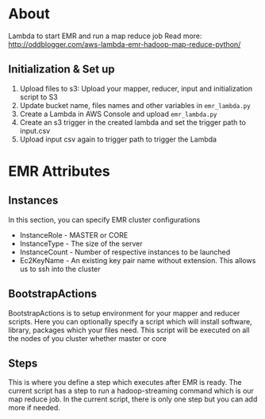 # About
Lambda to start EMR and run a map reduce job
Read more: http://oddblogger.com/aws-lambda-emr-hadoop-map-reduce-python/

## Initialization & Set up
1) Upload files to s3: Upload your mapper, reducer, input and initialization script to S3
2) Update bucket name, files names and other variables in `emr_lambda.py`
3) Create a Lambda in AWS Console and upload `emr_lambda.py`
4) Create an s3 trigger in the created lambda and set the trigger path to input.csv
5) Upload input csv again to trigger path to trigger the Lambda

# EMR Attributes

## Instances
In this section, you can specify EMR cluster configurations
* InstanceRole - MASTER or CORE
* InstanceType - The size of the server
* InstanceCount - Number of respective instances to be launched
* Ec2KeyName - An existing key pair name without extension. This allows us to ssh into the cluster

## BootstrapActions
BootstrapActions is to setup environment for your mapper and reducer scripts.
Here you can optionally specify a script which will install software, library, packages which your files need.
This script will be executed on all the nodes of you cluster whether master or core

## Steps
This is where you define a step which executes after EMR is ready.
The current script has a step to run a hadoop-streaming command which is our map reduce job.
In the current script, there is only one step but you can add more if needed.
